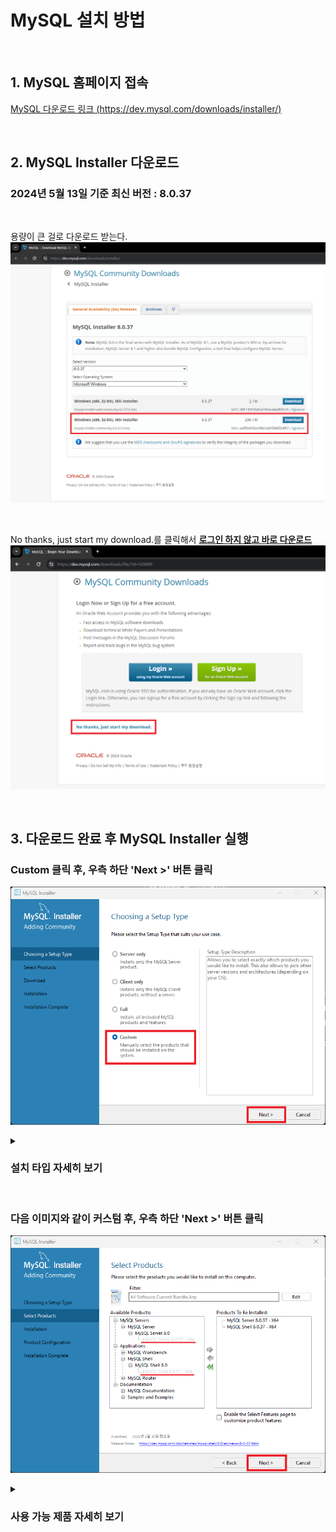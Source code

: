 # MySQL 설치 방법

<br/>

## 1. MySQL 홈페이지 접속
[MySQL 다운로드 링크 (https://dev.mysql.com/downloads/installer/)](https://dev.mysql.com/downloads/installer/)

<br/>

## 2. MySQL Installer 다운로드
### 2024년 5월 13일 기준 최신 버전 : **8.0.37**

<br/>

용량이 큰 걸로 다운로드 받는다.     
![image1](./images/240513-1.png)

<br/>

No thanks, just start my download.를 클릭해서 <u>**로그인 하지 않고 바로 다운로드**</u>
![image2](./images/240513-2.png)

<br/>

## 3. 다운로드 완료 후 MySQL Installer 실행
### Custom 클릭 후, 우측 하단 'Next >' 버튼 클릭
![image7](./images/240515-5.png)

<details>
  <summary><h3>설치 타입 자세히 보기</h3></summary>

  * **Server only** : Installs only the MySQL Server product. ( MySQL 서버만 설치 )
  ![image3](./images/240515-1.png)

  <br/>

  * **Client only** : Installs only the MySQL Client products, without a server. ( MySQL 애플리케이션 관리에 필요한 도구만 설치 )
  ![image4](./images/240515-2.png)

  <br/>

  * **Full** : Installs all included MySQL products and features. ( 모든 제품 설치 )
  ![image5](./images/240515-3.png)

  <br/>

  * **Custom** : Manually select the products that should be installed on the system. ( 사용자에게 필요한 제품만 설치할 수 있도록 선택 가능 )
  ![image6](./images/240515-4.png)
</details>

<br/>

### 다음 이미지와 같이 커스텀 후, 우측 하단 'Next >' 버튼 클릭
![image8](./images/240515-6.png)

<details>
  <summary><h3>사용 가능 제품 자세히 보기</h3></summary>

  * MySQL Servers
    * MySQL Server : 데이터 베이스 서버 자체를 의미하면, 가장 핵심 시스템

  <br/>

  * Applications
    * MySQL Workbench : MySQL 데이터베이스를 시각적으로 관리하기 위한 GUI 도구
    * MySQL Shell : CMD에서 MySQL과 상호 작용하기 위한 공식 인터페이스로 데이터베이스 관리 및 쿼리 실행을 지원
    * MySQL Router : 클라이언트 앱과 MySQL 서버 간의 연결 관리를 담당하는 중간 계층 라우팅 솔루션으로 로드 밸런싱, 장애 조치 및 보안을 포함한 다양한 기능 제공 

  <br/>

  * Documentation
    * MySQL Documentation : MySQL 공식 문서 다운로드
    * Samples and Examples : MySQL 샘플 코드와 예제 코드 다운로드
</details>